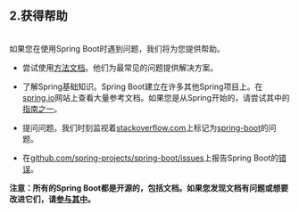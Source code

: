 <h2>2.获得帮助</h2><br>
如果您在使用Spring Boot时遇到问题，我们将为您提供帮助。

* 尝试使用[方法文档](https://docs.spring.io/spring-boot/docs/current/reference/html/howto.html#howto)。他们为最常见的问题提供解决方案。

* 了解Spring基础知识。Spring Boot建立在许多其他Spring项目上。在[spring.io](https://spring.io/)网站上查看大量参考文档。如果您是从Spring开始的，请尝试其中的[指南之一](https://spring.io/guides)。

* 提问问题。我们时刻监视着[stackoverflow.com](https://stackoverflow.com/)上标记为[spring-boot](https://stackoverflow.com/tags/spring-boot)的问题。

* 在[github.com/spring-projects/spring-boot/issues](https://github.com/spring-projects/spring-boot/issues)上报告Spring Boot的[错误](https://github.com/spring-projects/spring-boot/issues)。

<b>注意：所有的Spring Boot都是开源的，包括文档。如果您发现文档有问题或想要改进它们，请[参与其中](https://github.com/spring-projects/spring-boot/tree/v2.2.0.RELEASE)。</b>